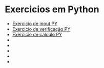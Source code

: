 # Exercicios em Python

* [Exercicio de input PY](https://github.com/Josucka/exerciciosaula6/blob/main/exe1.py)
* [Exercicio de verificação PY](https://github.com/Josucka/exerciciosaula6/blob/main/exe2.py)
* [Exercicio de calculo PY](https://github.com/Josucka/exerciciosaula6/blob/main/exe3.py)
* []()
* []()
* []()
* []()
* []()
